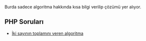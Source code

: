 Burda sadece algoritma hakkında kısa bilgi verilip çözümü yer alıyor.

## PHP Soruları
   * [İki sayının toplamını veren algoritma](/php/README.md#soru-1)
